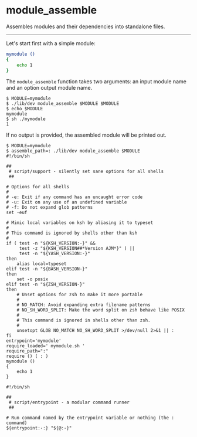 module_assemble
===============

Assembles modules and their dependencies into standalone files.

---

Let's start first with a simple module:

```sh file mymodule.sh
mymodule ()
{
	echo 1
}
```

The `module_assemble` function takes two arguments: an input module
name and an option output module name.


```console test
$ MODULE=mymodule
$ ./lib/dev module_assemble $MODULE $MODULE
$ echo $MODULE
mymodule
$ sh ./mymodule
1
```

If no output is provided, the assembled module will be printed out.

```console test
$ MODULE=mymodule
$ assemble_path=: ./lib/dev module_assemble $MODULE
#!/bin/sh

##
 # script/support - silently set sane options for all shells
 ##

# Options for all shells
#
# -e: Exit if any command has an uncaught error code
# -u: Exit on any use of an undefined variable
# -f: Do not expand glob patterns
set -euf

# Mimic local variables on ksh by aliasing it to typeset
#
# This command is ignored by shells other than ksh
#
if ( test -n "${KSH_VERSION:-}" &&
     test -z "${KSH_VERSION##*Version AJM*}" ) ||
     test -n "${YASH_VERSION:-}"
then
	alias local=typeset
elif test -n "${BASH_VERSION-}"
then
	set -o posix
elif test -n "${ZSH_VERSION-}"
then
	# Unset options for zsh to make it more portable
	#
	# NO_MATCH: Avoid expanding extra filename patterns
	# NO_SH_WORD_SPLIT: Make the word split on zsh behave like POSIX
	#
	# This command is ignored in shells other than zsh.
	#
	unsetopt GLOB NO_MATCH NO_SH_WORD_SPLIT >/dev/null 2>&1 || :
fi
entrypoint='mymodule'
require_loaded=' mymodule.sh '
require_path=":"
require () ( : )
mymodule ()
{
	echo 1
}

#!/bin/sh

##
 # script/entrypoint - a modular command runner
 ##

# Run command named by the entrypoint variable or nothing (the : command)
${entrypoint:-:} "${@:-}"
```
